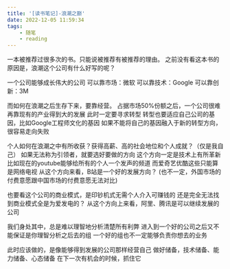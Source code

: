 ```yaml
---
title: '[读书笔记]-浪潮之巅'
date: 2022-12-05 11:59:34
tags:
	- 随笔
	- reading
---
```


一本被推荐过很多次的书。只能说被推荐有被推荐的理由。
之前没有看这本书的原因是，浪潮这个公司有什么好写的呢？

<!--more-->

一个公司能够成长伟大的公司
可以靠市场：微软
可以靠技术：Google
可以靠创新：3M

而如何在浪潮之后生存下来，要靠经营。
占据市场50%份额之后，一个公司很难再靠现有的产业得到大的发展
此时一定要寻求转型
转型也要适应自己公司的基因，比如Google工程师文化的基因
如果不能将自己的基因融入于新的转型方向，很容易走向失败

个人如何在浪潮之中有所收获？获得高薪、高的社会地位和个人成就？（仅是我自己）
如果无法称为引领者，就要选好要做的方向
这个方向一定是技术上有所革新
比如现在的youtube能够给所有的个人一个发声的频道
而爱奇艺优酷这些只能算是网络电视
从这个方向来看，B站是一个好的发展方向？
(也不一定，外国市场的付费意愿跟中国市场的付费意愿无法对比)

也要看这个公司的商业模式，是印钞机式无需个人介入可赚钱的
还是完全无法找到商业模式全是为爱发电的？
从这个方向上来看，阿里、腾讯是可以继续发展的公司

我们身处其中，总是难以理智地分析清楚所有利弊
进入到一个好的公司之后又不能保证是你理智分析之后去的组
一个好的组也不一定能够负责你想去的业务

此时应该做的，是像能够得到发展的公司那样经营自己
做好储备，技术储备、能力储备、心态储备
在下一次有机会的时候，抓住它